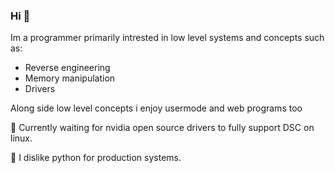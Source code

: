 ### Hi 👋
<!-- HEY YOU!!! WHY ARE YOU LOOKING AT SRCCCC -->
Im a programmer primarily intrested in low level systems and concepts such as:
- Reverse engineering
- Memory manipulation
- Drivers

Along side low level concepts i enjoy usermode and web programs too

🥴 Currently waiting for nvidia open source drivers to fully support DSC on linux.

🤢 I dislike python for production systems. 
